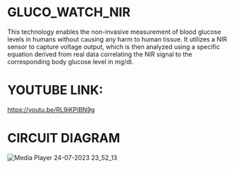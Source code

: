 # GLUCO_WATCH_NIR
This technology enables the non-invasive measurement of blood glucose levels in humans without causing any harm to human tissue. It utilizes a NIR sensor to capture
voltage output, which is then analyzed using a specific equation derived from real data correlating the NIR signal to
the corresponding body glucose level in mg/dl.
# YOUTUBE LINK: 
https://youtu.be/RL9iKPiBN9g
# CIRCUIT DIAGRAM
![Media Player 24-07-2023 23_52_13](https://github.com/Rashmi-Ranjan-jena/GLUCO_WATCH_NIR/assets/78481308/a5086a66-cbb7-447e-9f7d-9114027ce444)
